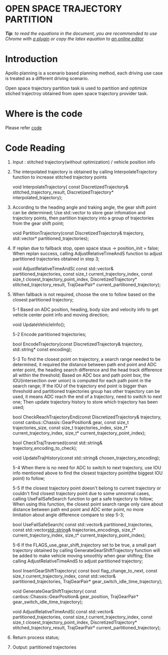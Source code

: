# OPEN SPACE TRAJECTORY PARTITION

_**Tip**: to read the equations in the document, you are recommended to use Chrome with [a plugin](https://chrome.google.com/webstore/detail/tex-all-the-things/cbimabofgmfdkicghcadidpemeenbffn) or copy the latex equation to [an online editor](http://www.hostmath.com/)_

# Introduction

Apollo planning is a scenario based planning method, each driving use case is treated as a different driving scenario.

Open space trajectory partition task is used to partition and optimize stiched trajectroy obtained from open space trajectory provider task.

# Where is the code

Please refer [code](https://github.com/ApolloAuto/apollo/modules/planning/tasks/optimizers/open_space_trajectory_partition/open_space_trajectory_partition.cc)

# Code Reading

1. Input : stitched trajectory(without optimization) / vehicle position info

2. The interpolated trajectory is obtained by calling InterpolateTrajectory function to increase stitched trajectory points

    void InterpolateTrajectory(
        const DiscretizedTrajectory& stitched_trajectory_result,
        DiscretizedTrajectory* interpolated_trajectory);

3. According to the heading angle and traking angle, the gear shift point can be determined;
   Use std::vector<TrajGearPair> to store gear infomation and trajectory points, then partition trajectory into a group of trajectories from the gear shift point;

    void PartitionTrajectory(const DiscretizedTrajectory& trajectory,
                             std::vector<TrajGearPair>* partitioned_trajectories);       

4. If replan due to fallback stop, open space staus -> position_init = false;
   When replan success, calling AdjustRelativeTimeAndS function to adjust partitioned trajectories obtained in step 3;

    void AdjustRelativeTimeAndS(
        const std::vector<TrajGearPair>& partitioned_trajectories,
        const size_t current_trajectory_index,
        const size_t closest_trajectory_point_index,
        DiscretizedTrajectory* stitched_trajectory_result,
        TrajGearPair* current_partitioned_trajectory);

5. When fallback is not required, choose the one to follow based on the closest partitioned trajectory;
   
   5-1 Based on ADC position, heading, body size and velocity info to get vehicle center point info and  moving direction;

    void UpdateVehicleInfo();

   5-2 Encode partitioned trajectories;

    bool EncodeTrajectory(const DiscretizedTrajectory& trajectory,
                          std::string* const encoding);     

   5-3 To find the closest point on trajectory, a search range needed to be determined, it required the distance between path end point and ADC enter point, the heading search difference and the head track difference all within the threshold;
   Based on ADC box and path point box, the IOU(intersection over union) is computed for each path point in the search range; 
   If the IOU of the trajectory end point is bigger than threshold and partitioned trajectories group has other trajectory can be used, it means ADC reach the end of a trajectory, need to switch to next one;
   Then update trajectory history to store which trajectory has been used;

    bool CheckReachTrajectoryEnd(const DiscretizedTrajectory& trajectory,
                                 const canbus::Chassis::GearPosition& gear,
                                 const size_t trajectories_size,
                                 const size_t trajectories_index,
                                 size_t* current_trajectory_index,
                                 size_t* current_trajectory_point_index);

    bool CheckTrajTraversed(const std::string& trajectory_encoding_to_check);

    void UpdateTrajHistory(const std::string& chosen_trajectory_encoding);

   5-4 When there is no need for ADC to switch to next trajectory, use IOU info mentioned above to find the closest trajectory point(the biggest IOU point) to follow;

   5-5 If the closest trajectory point doesn't belong to current trajectory or couldn't find closest trajectory point due to some unnormal cases, calling UseFailSafeSearch function to get a safe trajectory to follow;
   When using this function, the closest point search range only care about distance between path end point and ADC enter point, no more limitation about angle difference compare to step 5-3;
    
    bool UseFailSafeSearch(
        const std::vector<TrajGearPair>& partitioned_trajectories,
        const std::vector<std::string>& trajectories_encodings,
        size_t* current_trajectory_index, size_t* current_trajectory_point_index);

   5-6 If the FLAGS_use_gear_shift_trajectory set to be true, a small part trajectory obtained by calling GenerateGearShiftTrajectory function will be added to make vehicle moving smoothly when gear shifting;
   Else calling AdjustRelativeTimeAndS to adjust partitioned trajectory;
    
    bool InsertGearShiftTrajectory(
        const bool flag_change_to_next, const size_t current_trajectory_index,
        const std::vector<TrajGearPair>& partitioned_trajectories,
        TrajGearPair* gear_switch_idle_time_trajectory);

    void GenerateGearShiftTrajectory(
        const canbus::Chassis::GearPosition& gear_position,
        TrajGearPair* gear_switch_idle_time_trajectory);
    
    void AdjustRelativeTimeAndS(
        const std::vector<TrajGearPair>& partitioned_trajectories,
        const size_t current_trajectory_index,
        const size_t closest_trajectory_point_index,
        DiscretizedTrajectory* stitched_trajectory_result,
        TrajGearPair* current_partitioned_trajectory);

6. Return process status;    

7. Output: partitioned trajectories

               

